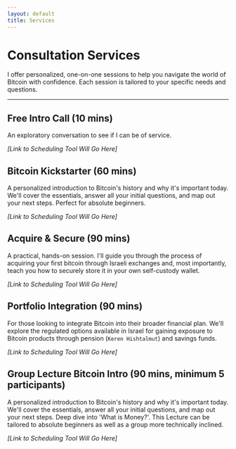 ```yaml
---
layout: default
title: Services
---
```


# Consultation Services

I offer personalized, one-on-one sessions to help you navigate the world of Bitcoin with confidence. Each session is tailored to your specific needs and questions.

---
## Free Intro Call (10 mins)
An exploratory conversation to see if I can be of service.

*[Link to Scheduling Tool Will Go Here]*

## Bitcoin Kickstarter (60 mins)
A personalized introduction to Bitcoin's history and why it's important today. We'll cover the essentials, answer all your initial questions, and map out your next steps. Perfect for absolute beginners.

*[Link to Scheduling Tool Will Go Here]*

## Acquire & Secure (90 mins)
A practical, hands-on session. I'll guide you through the process of acquiring your first bitcoin through Israeli exchanges and, most importantly, teach you how to securely store it in your own self-custody wallet.

*[Link to Scheduling Tool Will Go Here]*

## Portfolio Integration (90 mins)
For those looking to integrate Bitcoin into their broader financial plan. We'll explore the regulated options available in Israel for gaining exposure to Bitcoin products through pension (`Keren Hishtalmut`) and savings funds.

*[Link to Scheduling Tool Will Go Here]*

## Group Lecture Bitcoin Intro (90 mins, minimum 5 participants)
A personalized introduction to Bitcoin's history and why it's important today. We'll cover the essentials, answer all your initial questions, and map out your next steps. Deep dive into 'What is Money?'.
This Lecture can be tailored to absolute beginners as well as a group more technically inclined.

*[Link to Scheduling Tool Will Go Here]*
